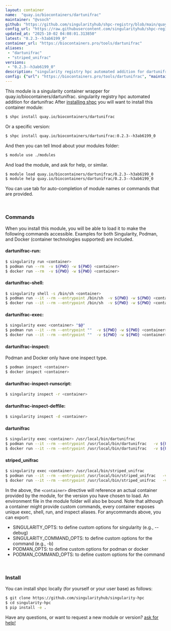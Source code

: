 ```yaml
---
layout: container
name:  "quay.io/biocontainers/dartunifrac"
maintainer: "@vsoch"
github: "https://github.com/singularityhub/shpc-registry/blob/main/quay.io/biocontainers/dartunifrac/container.yaml"
config_url: "https://raw.githubusercontent.com/singularityhub/shpc-registry/main/quay.io/biocontainers/dartunifrac/container.yaml"
updated_at: "2025-10-02 04:08:01.313850"
latest: "0.2.3--h3ab6199_0"
container_url: "https://biocontainers.pro/tools/dartunifrac"
aliases:
 - "dartunifrac"
 - "striped_unifrac"
versions:
 - "0.2.3--h3ab6199_0"
description: "singularity registry hpc automated addition for dartunifrac"
config: {"url": "https://biocontainers.pro/tools/dartunifrac", "maintainer": "@vsoch", "description": "singularity registry hpc automated addition for dartunifrac", "latest": {"0.2.3--h3ab6199_0": "sha256:43589b888cd2003e40093f81513a8fb32a2626291204461e8da5d7d3d4d808b2"}, "tags": {"0.2.3--h3ab6199_0": "sha256:43589b888cd2003e40093f81513a8fb32a2626291204461e8da5d7d3d4d808b2"}, "docker": "quay.io/biocontainers/dartunifrac", "aliases": {"dartunifrac": "/usr/local/bin/dartunifrac", "striped_unifrac": "/usr/local/bin/striped_unifrac"}}
---
```


This module is a singularity container wrapper for quay.io/biocontainers/dartunifrac.
singularity registry hpc automated addition for dartunifrac
After [installing shpc](#install) you will want to install this container module:


```bash
$ shpc install quay.io/biocontainers/dartunifrac
```

Or a specific version:

```bash
$ shpc install quay.io/biocontainers/dartunifrac:0.2.3--h3ab6199_0
```

And then you can tell lmod about your modules folder:

```bash
$ module use ./modules
```

And load the module, and ask for help, or similar.

```bash
$ module load quay.io/biocontainers/dartunifrac/0.2.3--h3ab6199_0
$ module help quay.io/biocontainers/dartunifrac/0.2.3--h3ab6199_0
```

You can use tab for auto-completion of module names or commands that are provided.

<br>

### Commands

When you install this module, you will be able to load it to make the following commands accessible.
Examples for both Singularity, Podman, and Docker (container technologies supported) are included.

#### dartunifrac-run:

```bash
$ singularity run <container>
$ podman run --rm  -v ${PWD} -w ${PWD} <container>
$ docker run --rm  -v ${PWD} -w ${PWD} <container>
```

#### dartunifrac-shell:

```bash
$ singularity shell -s /bin/sh <container>
$ podman run --it --rm --entrypoint /bin/sh  -v ${PWD} -w ${PWD} <container>
$ docker run --it --rm --entrypoint /bin/sh  -v ${PWD} -w ${PWD} <container>
```

#### dartunifrac-exec:

```bash
$ singularity exec <container> "$@"
$ podman run --it --rm --entrypoint ""  -v ${PWD} -w ${PWD} <container> "$@"
$ docker run --it --rm --entrypoint ""  -v ${PWD} -w ${PWD} <container> "$@"
```

#### dartunifrac-inspect:

Podman and Docker only have one inspect type.

```bash
$ podman inspect <container>
$ docker inspect <container>
```

#### dartunifrac-inspect-runscript:

```bash
$ singularity inspect -r <container>
```

#### dartunifrac-inspect-deffile:

```bash
$ singularity inspect -d <container>
```


#### dartunifrac

```bash
$ singularity exec <container> /usr/local/bin/dartunifrac
$ podman run --it --rm --entrypoint /usr/local/bin/dartunifrac   -v ${PWD} -w ${PWD} <container> -c " $@"
$ docker run --it --rm --entrypoint /usr/local/bin/dartunifrac   -v ${PWD} -w ${PWD} <container> -c " $@"
```


#### striped_unifrac

```bash
$ singularity exec <container> /usr/local/bin/striped_unifrac
$ podman run --it --rm --entrypoint /usr/local/bin/striped_unifrac   -v ${PWD} -w ${PWD} <container> -c " $@"
$ docker run --it --rm --entrypoint /usr/local/bin/striped_unifrac   -v ${PWD} -w ${PWD} <container> -c " $@"
```



In the above, the `<container>` directive will reference an actual container provided
by the module, for the version you have chosen to load. An environment file in the
module folder will also be bound. Note that although a container
might provide custom commands, every container exposes unique exec, shell, run, and
inspect aliases. For anycommands above, you can export:

 - SINGULARITY_OPTS: to define custom options for singularity (e.g., --debug)
 - SINGULARITY_COMMAND_OPTS: to define custom options for the command (e.g., -b)
 - PODMAN_OPTS: to define custom options for podman or docker
 - PODMAN_COMMAND_OPTS: to define custom options for the command

<br>

### Install

You can install shpc locally (for yourself or your user base) as follows:

```bash
$ git clone https://github.com/singularityhub/singularity-hpc
$ cd singularity-hpc
$ pip install -e .
```

Have any questions, or want to request a new module or version? [ask for help!](https://github.com/singularityhub/singularity-hpc/issues)